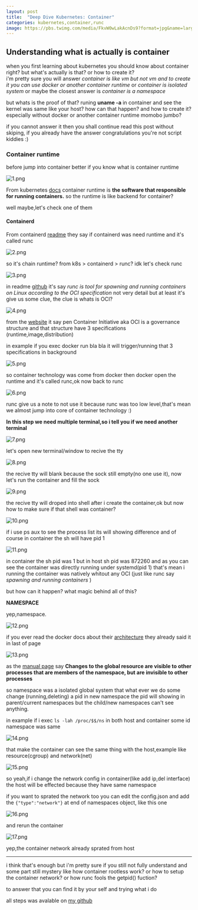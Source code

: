 ```yaml
---
layout: post
title:  "Deep Dive Kubernetes: Container"
categories: kubernetes,container,runc
image: https://pbs.twimg.com/media/FkvW0wLakAcnDs9?format=jpg&name=large
---
```


## Understanding what is actually is container
when you first learning about kubernetes you should know about container right? but what's actually is that? or how to create it?   
i'm pretty sure you will answer *container is like vm but not vm and to create it you can use docker or another container runtime* or *container is isolated system* or maybe the closest answer is *container is a namespace*

but whats is the proof of that? runing **uname -a** in container and see the kernel was same like your host? how can that happen? and how to create it? especially without docker or another container runtime momobo jumbo?

if you cannot answer it then you shall continue read this post without skiping, if you already have the answer congratulations you're not script kiddies :)


### Container runtime
before jump into container better if you know what is container runtime

![1.png](../../assets/img/kubernetes/container/1.png)

From kubernetes [docs](https://kubernetes.io/docs/setup/production-environment/container-runtimes/) container runtime is **the software that responsible for running containers.** so the runtime is like backend for container? 

well maybe,let's check one of them

#### Containerd
From containerd [readme](https://github.com/containerd/containerd#runtime-requirements) they say if containerd was need runtime and it's called runc

![2.png](../../assets/img/kubernetes/container/2.png)

so it's chain runtime? from k8s > containerd > runc? idk let's check runc

![3.png](../../assets/img/kubernetes/container/3.png)

in readme [github](https://github.com/opencontainers/runc#runc) it's say *runc is tool for spawning and running containers on Linux according to the OCI specification* not very detail but at least it's give us some clue, the clue is whats is OCI?

![4.png](../../assets/img/kubernetes/container/4.png)

from the [website](https://opencontainers.org/about/overview/) it say pen Container Initiative aka OCI is a governance structure and that structure have 3 specifications (runtime,image,distribution)

in example if you exec docker run bla bla it will trigger/running that 3 specifications in background

![5.png](../../assets/img/kubernetes/container/5.png)

so container technology was come from docker then docker open the runtime and it's called runc,ok now back to runc


![6.png](../../assets/img/kubernetes/container/6.png)

runc give us a note to not use it because runc was too low level,that's mean we almost jump into core of container technology :)

**In this step we need multiple terminal,so i tell you if we need another terminal**

![7.png](../../assets/img/kubernetes/container/7.png)

let's open new terminal/window to recive the tty

![8.png](../../assets/img/kubernetes/container/8.png)

the recive tty will blank because the sock still empty(no one use it), now let's run the container and fill the sock

![9.png](../../assets/img/kubernetes/container/9.png)

the recive tty will droped into shell after i create the container,ok but now how to make sure if that shell was container?

![10.png](../../assets/img/kubernetes/container/10.png)

if i use ps aux to see the process list its will showing difference and of course in container the sh will have pid 1

![11.png](../../assets/img/kubernetes/container/11.png)

in container the sh pid was 1 but in host sh pid was 872260 and as you can see the container was directly running under systemd(pid 1) that's mean i running the container was natively whitout any OCI (just like runc say *spawning and running containers* )

but how can it happen? what magic behind all of this?

**NAMESPACE**

yep,namespace.

![12.png](../../assets/img/kubernetes/container/12.png)

if you ever read the docker docs about their [architecture](https://docs.docker.com/get-started/overview/#docker-architecture) they already said it in last of page

![13.png](../../assets/img/kubernetes/container/13.png)

as the [manual page](https://man7.org/linux/man-pages/man7/namespaces.7.html) say **Changes to the global resource are visible to other processes that are members of the namespace, but are invisible to other processes**

so namespace was a isolated global system that what ever we do some change (running,deleting) a pid in new namespace the pid will showing in parent/current namespaces but the child/new namespaces can't see anything.

in example if i exec `ls -lah /proc/$$/ns` in both host and container some id namespace was same

![14.png](../../assets/img/kubernetes/container/14.png)

that make the container can see the same thing with the host,example like resource(cgroup) and network(net)

![15.png](../../assets/img/kubernetes/container/15.png)

so yeah,if i change the network config in container(like add ip,del interface) the host will be effected because they have same namespace

if you want to sprated the network too you can edit the config.json and add the `{"type":"network"}` at end of namespaces object, like this one

![16.png](../../assets/img/kubernetes/container/16.png)

and rerun the container


![17.png](../../assets/img/kubernetes/container/17.png)


yep,the container network already sprated from host

------------------------------------------------------------------------------------------------------------------------------------------------------------------------
i think that's enough but i'm pretty sure if you still not fully understand and some part still mystery like how container rootless work? or how to setup the container network? or how runc fools the getpid() fuction?

to answer that you can find it by your self and trying what i do 

all steps was avalable on [my github](https://github.com/JustHumanz/Kube-dojo/blob/master/Pods/Container.md)


